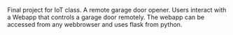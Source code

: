 Final project for IoT class. A remote garage door opener. Users interact with a Webapp that controls a garage door remotely. The webapp can be accessed from any webbrowser and uses flask from python.
